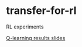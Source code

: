 # transfer-for-rl
RL experiments 


[Q-learning results slides](https://docs.google.com/presentation/d/1ahgtXVBjd3qoFabnlgwSHGBBoIidWpWlOGniSUYXTt0/edit#slide=id.gc83ff4c73e_0_47)
